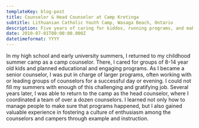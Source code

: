 ```yaml
---
templateKey: blog-post
title: Counselor & Head Counselor at Camp Kretinga
subtitle: Lithuanian Catholic Youth Camp, Wasaga Beach, Ontario
description: Five years of caring for kiddos, running programs, and making memories
date: 2010-07-01T00:00:00.000Z
datetimeformat: YYYY
---
```


In my high school and early university summers, I returned to my childhood summer camp as a camp counselor. There, I cared for groups of 8-14 year old kids and planned educational and engaging programs. As I became a senior counselor, I was put in charge of larger programs, often working with or leading groups of counselors for a successful day or evening. I could not fill my summers with enough of this challenging and gratifying job. Several years later, I was able to return to the camp as the head counselor, where I coordinated a team of over a dozen counselors. I learned not only how to manage people to make sure that programs happened, but I also gained valuable experience in fostering a culture of enthusiasm among the counselors and campers through example and instruction.
